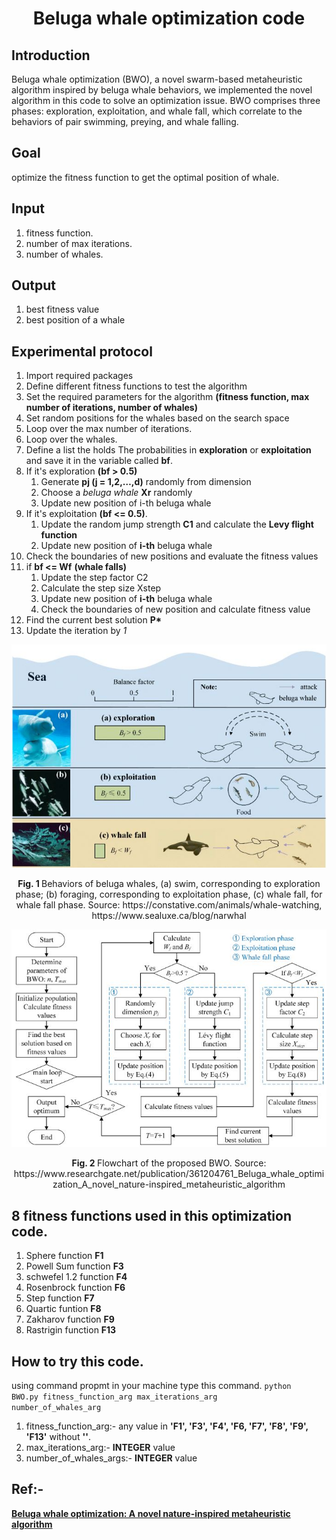 <h1 align='center'>Beluga whale optimization code</h1>

## Introduction 
Beluga whale optimization (BWO), a novel swarm-based metaheuristic algorithm inspired by beluga whale behaviors, we implemented the novel algorithm in this code to solve an optimization issue. BWO comprises three phases: exploration, exploitation, and whale fall, which correlate to the behaviors of pair swimming, preying, and whale falling.

## Goal
optimize the fitness function to get the optimal position of whale.

## Input

1. fitness function.
2. number of max iterations.
3. number of whales.

## Output
1. best fitness value
2. best position of a whale

## Experimental protocol

1. Import required packages
2. Define different fitness functions to test the algorithm
3. Set the required parameters for the algorithm **(fitness function, max number of iterations, number of whales)**
4. Set random positions for the whales based on the search space
5. Loop over the max number of iterations.
6. Loop over the whales.
7. Define a list the holds The probabilities in **exploration** or **exploitation** and save it in the variable called **bf**.
8. If it's exploration **(bf > 0.5)**
    1. Generate **pj (j = 1,2,…,d)** randomly from dimension
    2. Choose a *beluga whale* **Xr** randomly
    3. Update new position of i-th beluga whale
9. If it's exploitation **(bf <= 0.5)**.
    1. Update the random jump strength **C1** and calculate the **Levy flight function**
    2. Update new position of **i-th** beluga whale
10. Check the boundaries of new positions and evaluate the fitness values
11. if **bf <= Wf** **(whale falls)**
    1. Update the step factor C2
    2. Calculate the step size Xstep
    3. Update new position of **i-th** beluga whale
    4. Check the boundaries of new position and calculate fitness value
12. Find the current best solution **P\***
13. Update the iteration by *1*

<p align="center">
  <img src="https://github.com/Eng-ZeyadTarek/Nature-Inspired-Optimization-Algorithms/blob/main/Beluga%20Whales%20Optimization%20Code/Beluga%201.JPG" alt='Behaviors of beluga whales'>
</p>

<p align="center">
    <strong> Fig. 1 </strong> Behaviors of beluga whales, (a) swim, corresponding to exploration phase; (b) foraging, corresponding to exploitation phase, (c) whale fall, for whale fall phase. Source: https://constative.com/animals/whale-watching, https://www.sealuxe.ca/blog/narwhal
</p>

<p align="center">
  <img src="https://github.com/Eng-ZeyadTarek/Nature-Inspired-Optimization-Algorithms/blob/main/Beluga%20Whales%20Optimization%20Code/Beluga%202.JPG" alt='Flowchart of the proposed BWO'>
</p>

<p align="center">
    <strong> Fig. 2 </strong> Flowchart of the proposed BWO. Source: https://www.researchgate.net/publication/361204761_Beluga_whale_optimization_A_novel_nature-inspired_metaheuristic_algorithm
</p>

## 8 fitness functions used in this optimization code.

1. Sphere function **F1**
2. Powell Sum function **F3**
3. schwefel 1.2 function **F4**
4. Rosenbrock function **F6**
5. Step function **F7**
6. Quartic funtion **F8**
7. Zakharov function **F9**
8. Rastrigin function **F13**

## How to try this code.

using command propmt in your machine type this command.
<code>python BWO.py fitness_function_arg max_iterations_arg number_of_whales_arg</code>

1. fitness_function_arg:- any value in **'F1', 'F3', 'F4', 'F6, 'F7', 'F8', 'F9', 'F13'** without **''**.
2. max_iterations_arg:- **INTEGER** value
3. number_of_whales_args:- **INTEGER** value

## Ref:-
<a target="_blank" href="https://www.researchgate.net/publication/361204761_Beluga_whale_optimization_A_novel_nature-inspired_metaheuristic_algorithm"><strong>Beluga whale optimization: A novel nature-inspired metaheuristic algorithm</strong></a>



